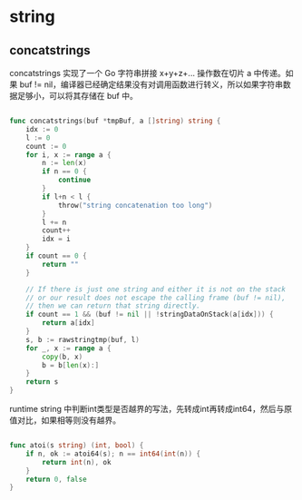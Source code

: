 # string

## concatstrings
concatstrings 实现了一个 Go 字符串拼接 x+y+z+... 操作数在切片 a 中传递。如果 buf != nil，编译器已经确定结果没有对调用函数进行转义，所以如果字符串数据足够小，可以将其存储在 buf 中。
```go

func concatstrings(buf *tmpBuf, a []string) string {
	idx := 0
	l := 0
	count := 0
	for i, x := range a {
		n := len(x)
		if n == 0 {
			continue
		}
		if l+n < l {
			throw("string concatenation too long")
		}
		l += n
		count++
		idx = i
	}
	if count == 0 {
		return ""
	}

	// If there is just one string and either it is not on the stack
	// or our result does not escape the calling frame (buf != nil),
	// then we can return that string directly.
	if count == 1 && (buf != nil || !stringDataOnStack(a[idx])) {
		return a[idx]
	}
	s, b := rawstringtmp(buf, l)
	for _, x := range a {
		copy(b, x)
		b = b[len(x):]
	}
	return s
}
```

runtime string 中判断int类型是否越界的写法，先转成int再转成int64，然后与原值对比，如果相等则没有越界。
```go

func atoi(s string) (int, bool) {
	if n, ok := atoi64(s); n == int64(int(n)) {
		return int(n), ok
	}
	return 0, false
}
```